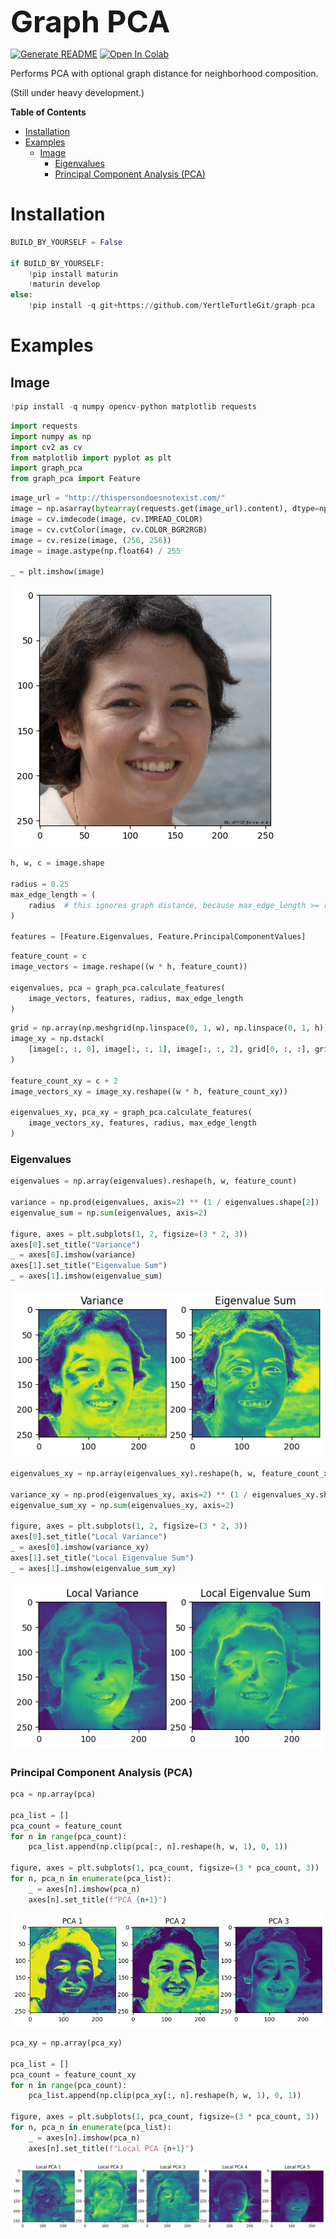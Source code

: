<font size="7">**Graph PCA**</font>

[![Generate README](https://github.com/YertleTurtleGit/graph-pca/actions/workflows/readme.yml/badge.svg)](https://github.com/YertleTurtleGit/graph-pca/actions/workflows/readme.yml)
<a target="_blank" href="https://colab.research.google.com/github/YertleTurtleGit/graph-pca/blob/main/README.ipynb">
<img src="https://colab.research.google.com/assets/colab-badge.svg" alt="Open In Colab"/>
</a>

Performs PCA with optional graph distance for neighborhood composition.

(Still under heavy development.)

<!-- START doctoc generated TOC please keep comment here to allow auto update -->
<!-- DON'T EDIT THIS SECTION, INSTEAD RE-RUN doctoc TO UPDATE -->
**Table of Contents**

- [Installation](#installation)
- [Examples](#examples)
  - [Image](#image)
    - [Eigenvalues](#eigenvalues)
    - [Principal Component Analysis (PCA)](#principal-component-analysis-pca)

<!-- END doctoc generated TOC please keep comment here to allow auto update -->


# Installation


```python
BUILD_BY_YOURSELF = False

if BUILD_BY_YOURSELF:
    !pip install maturin
    !maturin develop
else:
    !pip install -q git+https://github.com/YertleTurtleGit/graph-pca
```

# Examples

## Image


```python
!pip install -q numpy opencv-python matplotlib requests
```


```python
import requests
import numpy as np
import cv2 as cv
from matplotlib import pyplot as plt
import graph_pca
from graph_pca import Feature
```


```python
image_url = "http://thispersondoesnotexist.com/"
image = np.asarray(bytearray(requests.get(image_url).content), dtype=np.uint8)
image = cv.imdecode(image, cv.IMREAD_COLOR)
image = cv.cvtColor(image, cv.COLOR_BGR2RGB)
image = cv.resize(image, (256, 256))
image = image.astype(np.float64) / 255

_ = plt.imshow(image)
```


    
![png](README_files/README_7_0.png)
    



```python
h, w, c = image.shape

radius = 0.25
max_edge_length = (
    radius  # this ignores graph distance, because max_edge_length >= radius
)

features = [Feature.Eigenvalues, Feature.PrincipalComponentValues]
```


```python
feature_count = c
image_vectors = image.reshape((w * h, feature_count))

eigenvalues, pca = graph_pca.calculate_features(
    image_vectors, features, radius, max_edge_length
)
```


```python
grid = np.array(np.meshgrid(np.linspace(0, 1, w), np.linspace(0, 1, h)))
image_xy = np.dstack(
    [image[:, :, 0], image[:, :, 1], image[:, :, 2], grid[0, :, :], grid[1, :, :]]
)

feature_count_xy = c + 2
image_vectors_xy = image_xy.reshape((w * h, feature_count_xy))

eigenvalues_xy, pca_xy = graph_pca.calculate_features(
    image_vectors_xy, features, radius, max_edge_length
)
```

### Eigenvalues


```python
eigenvalues = np.array(eigenvalues).reshape(h, w, feature_count)

variance = np.prod(eigenvalues, axis=2) ** (1 / eigenvalues.shape[2])
eigenvalue_sum = np.sum(eigenvalues, axis=2)

figure, axes = plt.subplots(1, 2, figsize=(3 * 2, 3))
axes[0].set_title("Variance")
_ = axes[0].imshow(variance)
axes[1].set_title("Eigenvalue Sum")
_ = axes[1].imshow(eigenvalue_sum)
```


    
![png](README_files/README_12_0.png)
    



```python
eigenvalues_xy = np.array(eigenvalues_xy).reshape(h, w, feature_count_xy)

variance_xy = np.prod(eigenvalues_xy, axis=2) ** (1 / eigenvalues_xy.shape[2])
eigenvalue_sum_xy = np.sum(eigenvalues_xy, axis=2)

figure, axes = plt.subplots(1, 2, figsize=(3 * 2, 3))
axes[0].set_title("Local Variance")
_ = axes[0].imshow(variance_xy)
axes[1].set_title("Local Eigenvalue Sum")
_ = axes[1].imshow(eigenvalue_sum_xy)
```


    
![png](README_files/README_13_0.png)
    


### Principal Component Analysis (PCA)


```python
pca = np.array(pca)

pca_list = []
pca_count = feature_count
for n in range(pca_count):
    pca_list.append(np.clip(pca[:, n].reshape(h, w, 1), 0, 1))

figure, axes = plt.subplots(1, pca_count, figsize=(3 * pca_count, 3))
for n, pca_n in enumerate(pca_list):
    _ = axes[n].imshow(pca_n)
    axes[n].set_title(f"PCA {n+1}")
```


    
![png](README_files/README_15_0.png)
    



```python
pca_xy = np.array(pca_xy)

pca_list = []
pca_count = feature_count_xy
for n in range(pca_count):
    pca_list.append(np.clip(pca_xy[:, n].reshape(h, w, 1), 0, 1))

figure, axes = plt.subplots(1, pca_count, figsize=(3 * pca_count, 3))
for n, pca_n in enumerate(pca_list):
    _ = axes[n].imshow(pca_n)
    axes[n].set_title(f"Local PCA {n+1}")
```


    
![png](README_files/README_16_0.png)
    

